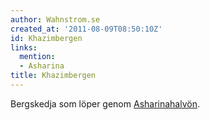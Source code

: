 ```yaml
---
author: Wahnstrom.se
created_at: '2011-08-09T08:50:10Z'
id: Khazimbergen
links:
  mention:
  - Asharina
title: Khazimbergen
---
```


Bergskedja som löper genom [Asharinahalvön].

  [Asharinahalvön]: Asharina